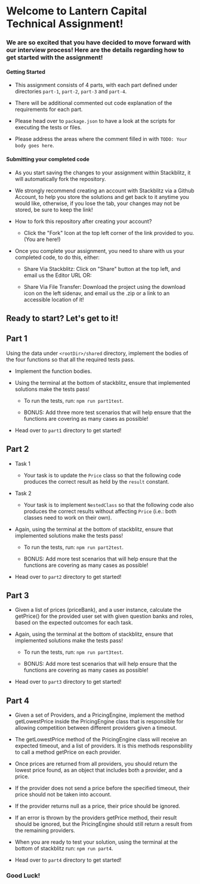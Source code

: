 # Welcome to Lantern Capital Technical Assignment!

### We are so excited that you have decided to move forward with our interview process! Here are the details regarding how to get started with the assignment!

#### Getting Started

- This assignment consists of 4 parts, with each part defined under directories `part-1`, `part-2`, `part-3` and `part-4`.

- There will be additional commented out code explanation of the requirements for each part.

- Please head over to `package.json` to have a look at the scripts for executing the tests or files.

- Please address the areas where the comment filled in with `TODO: Your body goes here`.

#### Submitting your completed code

- As you start saving the changes to your assignment within Stackblitz, it will automatically fork the repository.

- We strongly recommend creating an account with Stackblitz via a Github Account, to help you store the solutions and get back to it
  anytime you would like, otherwise, if you lose the tab, your changes may not be stored, be sure to keep the link!

- How to fork this repository after creating your account?

  - Click the "Fork" Icon at the top left corner of the link provided to you. (You are here!)

- Once you complete your assignment, you need to share with us your completed code, to do this, either:

  - Share Via Stackblitz: Click on "Share" button at the top left, and email us the Editor URL OR:

  - Share Via File Transfer: Download the project using the download icon on the left sidenav, and email us the .zip or a link to an accessible location of it!

## Ready to start? Let's get to it!

## Part 1

Using the data under `<rootDir>/shared` directory, implement the bodies of the four functions so that all the required tests pass.

- Implement the function bodies.

- Using the terminal at the bottom of stackblitz, ensure that implemented solutions make the tests pass!

  - To run the tests, run: `npm run part1test`.

  - BONUS: Add three more test scenarios that will help ensure that the functions are covering as many cases as possible!

- Head over to `part1` directory to get started!

## Part 2

- Task 1

  - Your task is to update the `Price` class so that the following code produces the correct result as held by the `result` constant.

- Task 2
  - Your task is to implement `NestedClass` so that the following code also produces the correct results without affecting `Price` (i.e.: both classes need to work on their own).

* Again, using the terminal at the bottom of stackblitz, ensure that implemented solutions make the tests pass!

  - To run the tests, run: `npm run part2test`.

  - BONUS: Add more test scenarios that will help ensure that the functions are covering as many cases as possible!

* Head over to `part2` directory to get started!

## Part 3

- Given a list of prices (priceBank), and a user instance, calculate the getPrice() for the provided user set with given question banks and roles, based on the expected outcomes for each task.

- Again, using the terminal at the bottom of stackblitz, ensure that implemented solutions make the tests pass!

  - To run the tests, run: `npm run part3test`.

  - BONUS: Add more test scenarios that will help ensure that the functions are covering as many cases as possible!

- Head over to `part3` directory to get started!

## Part 4

- Given a set of Providers, and a PricingEngine, implement the method getLowestPrice inside the PricingEngine class that is responsible for allowing competition between different providers given a timeout.

- The getLowestPrice method of the PricingEngine class will receive an expected timeout, and a list of providers. It is this methods responsbility to call a method getPrice on each provider.

- Once prices are returned from all providers, you should return the lowest price found, as an object that includes both a provider, and a price.

- If the provider does not send a price before the specified timeout, their price should not be taken into account.

- If the provider returns null as a price, their price should be ignored.

- If an error is thrown by the providers getPrice method, their result should be ignored, but the PricingEngine should still return a result from the remaining providers.

- When you are ready to test your solution, using the terminal at the bottom of stackblitz run: `npm run part4`.

- Head over to `part4` directory to get started!

### Good Luck!
